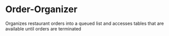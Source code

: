 # Order-Organizer
Organizes restaurant orders into a queued list and accesses tables that are available until orders are terminated

